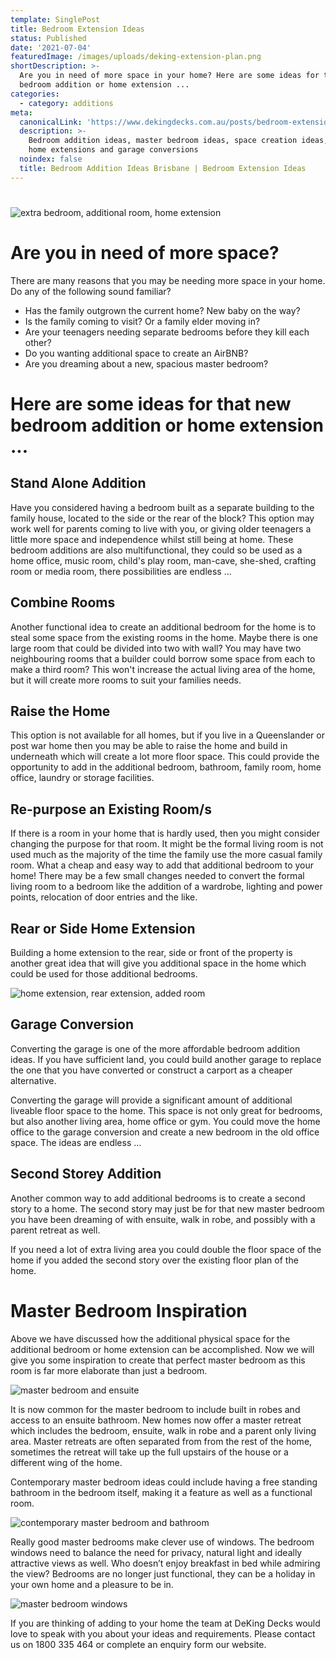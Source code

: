 ```yaml
---
template: SinglePost
title: Bedroom Extension Ideas
status: Published
date: '2021-07-04'
featuredImage: /images/uploads/deking-extension-plan.png
shortDescription: >-
  Are you in need of more space in your home? Here are some ideas for that new
  bedroom addition or home extension ...
categories:
  - category: additions
meta:
  canonicalLink: 'https://www.dekingdecks.com.au/posts/bedroom-extension-ideas/'
  description: >-
    Bedroom addition ideas, master bedroom ideas, space creation ideas, rear
    home extensions and garage conversions
  noindex: false
  title: Bedroom Addition Ideas Brisbane | Bedroom Extension Ideas
---
```

# 



![extra bedroom, additional room, home extension](/images/uploads/deking-need-more-space.png)

# Are you in need of more space?

There are many reasons that you may be needing more space in your home.  Do any of the following sound familiar?

* Has the family outgrown the current home?  New baby on the way?
* Is the family coming to visit?  Or a family elder moving in?
* Are your teenagers needing separate bedrooms before they kill each other?
* Do you wanting additional space to create an AirBNB? 
* Are you dreaming about a new, spacious master bedroom?

# Here are some ideas for that new bedroom addition or home extension ...

## Stand Alone Addition

Have you considered having a bedroom built as a separate building to the family house, located to the side or the rear of the block?  This option may work well for parents coming to live with you, or giving older teenagers a little more space and independence whilst still being at home.  These bedroom additions are also multifunctional, they could so be used as a home office, music room, child's play room, man-cave, she-shed, crafting room or media room, there possibilities are endless ...

## Combine Rooms

Another functional idea to create an additional bedroom for the home is to steal some space from the existing rooms in the home.  Maybe there is one large room that could be divided into two with wall?  You may have two neighbouring rooms that a builder could borrow some space from each to make a third room?  This won't increase the actual living area of the home, but it will create more rooms to suit your families needs.

## Raise the Home

This option is not available for all homes, but if you live in a Queenslander or post war home then you may be able to raise the home and build in underneath which will create a lot more floor space.  This could provide the opportunity to add in the additional bedroom, bathroom, family room, home office, laundry or storage facilities.

## Re-purpose an Existing Room/s

If there is a room in your home that is hardly used, then you might consider changing the purpose for that room.  It might be the formal living room is not used much as the majority of the time the family use the more casual family room. What a cheap and easy way to add that additional bedroom to your home!  There may be a few small changes needed to convert the formal living room to a bedroom like the addition of a wardrobe, lighting and power points, relocation of door entries and the like.

## Rear or Side Home Extension

Building a home extension to the rear, side or front of the property is another great idea that will give you additional space in the home which could be used for those additional bedrooms.

![home extension, rear extension, added room](/images/uploads/deking-extension.png)

## Garage Conversion

Converting the garage is one of the more affordable bedroom addition ideas.  If you have sufficient land, you could build another garage to replace the one that you have converted or construct a carport as a cheaper alternative.

Converting the garage will provide a significant amount of additional liveable floor space to the home. This space is not only great for bedrooms, but also another living area, home office or gym.  You could move the home office to the garage conversion and create a new bedroom in the old office space.  The ideas are endless ...

## Second Storey Addition

Another common way to add additional bedrooms is to create a second story to a home.  The second story may just be for that new master bedroom you have been dreaming of with ensuite, walk in robe, and possibly with a parent retreat as well.  

If you need a lot of extra living area you could double the floor space of the home if you added the second story over the existing floor plan of the home. 

# Master Bedroom Inspiration

Above we have discussed how the additional physical space for the additional bedroom or home extension can be accomplished.  Now we will give you some inspiration to create that perfect master bedroom as this room is far more elaborate than just a bedroom. 

![master bedroom and ensuite](/images/uploads/deking-master-bathroom.png)

It is now common for the master bedroom to include built in robes and access to an ensuite bathroom.  New homes now offer a master retreat which includes the bedroom, ensuite, walk in robe and a parent only living area.  Master retreats are often separated from from the rest of the home, sometimes the retreat will take up the full upstairs of the house or a different wing of the home. 

Contemporary master bedroom ideas could include having a free standing bathroom in the bedroom itself, making it a feature as well as a functional room. 

![contemporary master bedroom and bathroom](/images/uploads/deking-master-bath.png)

Really good master bedrooms make clever use of windows.  The bedroom windows need to balance the need for privacy, natural light and ideally attractive views as well.  Who doesn’t enjoy breakfast in bed while admiring the view?  Bedrooms are no longer just functional, they can be a holiday in your own home and a pleasure to be in. 

![master bedroom windows](/images/uploads/deking-master-windows.png)

If you are thinking of adding to your home the team at DeKing Decks would love to speak with you about your ideas and requirements.  Please contact us on 1800 335 464 or complete an enquiry form our website.
